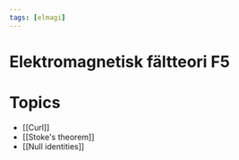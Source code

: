 ```yaml
---
tags: [elmagi]
---
```

# Elektromagnetisk fältteori F5

# Topics
- [[Curl]]
- [[Stoke's theorem]]
- [[Null identities]]

